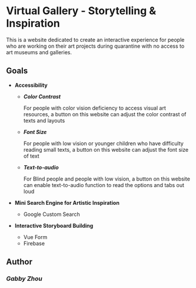 # Virtual Gallery - Storytelling & Inspiration

This is a website dedicated to create an interactive experience for people who are working on their art projects during quarantine with no access to art museums and galleries.

## Goals

* **Accessibility**
  * _**Color Contrast**_
    
    For people with color vision deficiency to access visual art resources, a button on this website can adjust the color contrast of texts and layouts
    
  * _**Font Size**_
  
    For people with low vision or younger children who have difficulty reading small texts, a button on this website can adjust the font size of text
    
  * _**Text-to-audio**_
    
    For Blind people and people with low vision, a button on this website can enable text-to-audio function to read the options and tabs out loud
    

* **Mini Search Engine for Artistic Inspiration**
  * Google Custom Search


* **Interactive Storyboard Building**
  * Vue Form
  * Firebase

## Author
### _Gabby Zhou_
